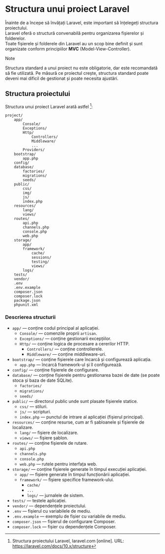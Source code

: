# Structura unui proiect Laravel

Înainte de a începe să învățați Laravel, este important să înțelegeți structura proiectului.  
Laravel oferă o structură convenabilă pentru organizarea fișierelor și folderelor.  
Toate fișierele și folderele din Laravel au un scop bine definit și sunt organizate conform principiilor **MVC** (Model-View-Controller).

> [!NOTE]  
> Structura standard a unui proiect nu este obligatorie, dar este recomandată să fie utilizată. Pe măsură ce proiectul crește, structura standard poate deveni mai dificil de gestionat și poate necesita ajustări.

## Structura proiectului

Structura unui proiect Laravel arată astfel [^1]:

```
project/
    app/
        Console/
        Exceptions/
        Http/
            Controllers/
            Middleware/
            ...
        Providers/
    bootstrap/
        app.php
    config/
    database/
        factories/
        migrations/
        seeds/
    public/
        css/
        img/
        js/
        index.php
    resources/
        lang/
        views/
    routes/
        api.php
        channels.php
        console.php
        web.php
    storage/
        app/
        framework/
            cache/
            sessions/
            testing/
            views/
        logs/
    tests/
    vendor/
    .env
    .env.example
    composer.json
    composer.lock
    package.json
    phpunit.xml
```

### Descrierea structurii

- `app/` — conține codul principal al aplicației.
  - `Console/` — comenzile proprii `artisan`.
  - `Exceptions/` — conține gestionarii excepțiilor.
  - `Http/` — conține logica de procesare a cererilor HTTP.
    - `Controllers/` — conține controllerele.
    - `Middleware/` — conține middleware-uri.
- `bootstrap/` — conține fișierele care încarcă și configurează aplicația.
  - `app.php` — încarcă framework-ul și îl configurează.
- `config/` — conține fișierele de configurare.
- `database/` — conține fișierele pentru gestionarea bazei de date (se poate stoca și baza de date SQLite).
  - `factories/`
  - `migrations/`
  - `seeds/`
- `public/` — directorul public unde sunt plasate fișierele statice.
  - `css/` — stiluri.
  - `js/` — scripturi.
  - `index.php` — punctul de intrare al aplicației (fișierul principal).
- `resources/` — conține resurse, cum ar fi șabloanele și fișierele de localizare.
  - `lang/` — fișiere de localizare.
  - `views/` — fișiere șablon.
- `routes/` — conține fișierele de rutare.
  - `api.php`
  - `channels.php`
  - `console.php`
  - `web.php` — rutele pentru interfața web.
- `storage/` — conține fișierele generate în timpul execuției aplicației.
  - `app/` — fișiere generate în timpul funcționării aplicației.
  - `framework/` — fișiere specifice framework-ului.
    - `cache/`
    - `...`
    - `logs/` — jurnalele de sistem.
- `tests/` — testele aplicației.
- `vendor/` — dependențele proiectului.
- `.env` — fișierul cu variabilele de mediu.
- `.env.example` — exemplu de fișier cu variabile de mediu.
- `composer.json` — fișierul de configurare Composer.
- `composer.lock` — fișier cu dependențele Composer.

[^1]: Structura proiectului Laravel, laravel.com [online]. URL: https://laravel.com/docs/10.x/structure